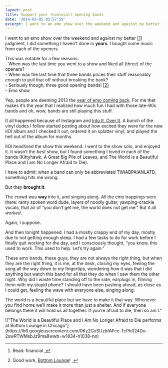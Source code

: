 ```yaml
---
layout: post
title: Support your (nonlocal) opening bands
date: '2014-03-05 03:57:59'
excerpt: I went to an emo show over the weekend and against my better judgment, I did something I haven’t done in **years**: I bought some music from each of the openers.
---
```


<p>I went to an emo show over the weekend and against my better <a href="#fn:1" id="fnref:1" title="see footnote" class="footnote">[1]</a> judgment, I did something I haven&#8217;t done in <strong>years</strong>: I bought some music from each of the openers. </p>

<p>This was notable for a few reasons:<br/>
 - When was the last time you went to a show and liked all (three) of the openers?<br/>
 - When was the last time that three bands prices their stuff reasonably enough to pull that off without breaking the bank?<br/>
 - Seriously though, three good opening bands! <a href="#fn:2" id="fnref:2" title="see footnote" class="footnote">[2]</a><br/>
 - Emo show </p>

<p>Yep, people are deeming 2013 the <a href="http://www.chicagoreader.com/chicago/emo-twiabp-topshelf-swerp-capn-jazz-midwestern-braid-reflex/Content?oid=10550897">year of emo coming back</a>. For me that makes it&#8217;s the year that I realized how much fun I had with those late&#8211;90s bands and oh, wow, bands are still playing this stuff. </p>

<p>It all happened because of Instagram and <a href="http://intoitoverit.com">Into It, Over It</a>. A bunch of the vinyl dudes I follow started posting about how excited they were for the new IIOI album and I checked it out, ordered it on splatter vinyl, and played the hell out of the album for months. </p>

<p>IIOI headlined the show this weekend. I went to the show solo, and enjoyed it. It wasn&#8217;t the <em>best</em> show, but I found something I loved in each of the bands (Kittyhawk, A Great Big Pile of Leaves, and The World is a Beautiful Place and I am No Longer Afraid to Die). </p>

<p>I have to admit: when a band can only be abbreviated TWIABPAIANLATD, something hits me wrong. </p>

<p>But they <strong>brought it</strong>. </p>

<p>The crowd was <strong>way</strong> into it, and singing along. All the emo trappings were there: ranty spoken word dude, layers of noodly guitar, yawping-crackle vocals, that air of &#8220;you don&#8217;t get me, the world does not get me.&#8221; But it all <em>worked</em>. </p>

<p>Again, I suppose. </p>

<p>And then tonight happened. I had a mostly crappy end of my day, mostly due to not getting enough sleep. I had a few tasks to do for work before I finally quit working for the day, and I consciously thought, &#8220;you know, this used to work. This used to help. Let&#8217;s try again.&#8221; </p>

<p>These emo bands, these guys, they are not always the right thing, but when they are the right thing, it is me, at the desk, closing my eyes, feeling the song all the way down to my fingertips, wondering how it was that i did anything but watch this band for all that they do when I saw them the other night. Why did I waste time standing off to the side, earplugs in, filming them with my stupid phone? I should have been pushing ahead, as close as I could get, feeling the wave with everyone else, singing along: </p>

<p>The world is a beautiful place but we have to make it that way. Whenever you find home we&#8217;ll make it more than just a shelter. And if everyone belongs there it will hold us all together. If you&#8217;re afraid to die, then so am I.&quot; </p>
!["The World is a Beautiful Place and I Am No Longer Afraid to Die performs at Bottom Lounge in Chicago"](https://lh6.googleusercontent.com/0Kz2GxSUzbfAFce-TcPh024Do-2swRTWMsbJz9ma8wwb=w1834-h1038-no)
<div class="footnotes">
<hr />
<ol>

<li id="fn:1">
<p>Read: financial  <a href="#fnref:1" title="return to article" class="reversefootnote">&#160;&#8617;</a></p>
</li>

<li id="fn:2">
<p>Good work, <a href="http://bottomlounge.com/">Bottom Lounge</a>!  <a href="#fnref:2" title="return to article" class="reversefootnote">&#160;&#8617;</a></p>
</li>

</ol>
</div>
